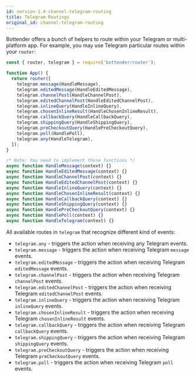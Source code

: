 ```yaml
---
id: version-1.4-channel-telegram-routing
title: Telegram Routings
original_id: channel-telegram-routing
---
```


Bottender offers a bunch of helpers to route within your Telegram or multi-platform app. For example, you may use Telegram particular routes within your `router`:

```js
const { router, telegram } = require('bottender/router');

function App() {
  return router([
    telegram.message(HandleMessage),
    telegram.editedMessage(HandleEditedMessage),
    telegram.channelPost(HandleChannelPost),
    telegram.editedChannelPost(HandleEditedChannelPost),
    telegram.inlineQuery(HandleInlineQuery),
    telegram.chosenInlineResult(HandleChosenInlineResult),
    telegram.callbackQuery(HandleCallbackQuery),
    telegram.shippingQuery(HandleShippingQuery),
    telegram.preCheckoutQuery(HandlePreCheckoutQuery),
    telegram.poll(HandlePoll),
    telegram.any(HandleTelegram),
  ]);
}

/* Note: You need to implement those functions */
async function HandleMessage(context) {}
async function HandleEditedMessage(context) {}
async function HandleChannelPost(context) {}
async function HandleEditedChannelPost(context) {}
async function HandleInlineQuery(context) {}
async function HandleChosenInlineResult(context) {}
async function HandleCallbackQuery(context) {}
async function HandleShippingQuery(context) {}
async function HandlePreCheckoutQuery(context) {}
async function HandlePoll(context) {}
async function HandleTelegram(context) {}
```

All available routes in `telegram` that recognize different kind of events:

- `telegram.any` - triggers the action when receiving any Telegram events.
- `telegram.message` - triggers the action when receiving Telegram `message` events.
- `telegram.editedMessage` - triggers the action when receiving Telegram `editedMessage` events.
- `telegram.channelPost` - triggers the action when receiving Telegram `channelPost` events.
- `telegram.editedChannelPost` - triggers the action when receiving Telegram `editedChannelPost` events.
- `telegram.inlineQuery` - triggers the action when receiving Telegram `inlineQuery` events.
- `telegram.chosenInlineResult` - triggers the action when receiving Telegram `chosenInlineResult` events.
- `telegram.callbackQuery` - triggers the action when receiving Telegram `callbackQuery` events.
- `telegram.shippingQuery` - triggers the action when receiving Telegram `shippingQuery` events.
- `telegram.preCheckoutQuery` - triggers the action when receiving Telegram `preCheckoutQuery` events.
- `telegram.poll` - triggers the action when receiving Telegram `poll` events.
